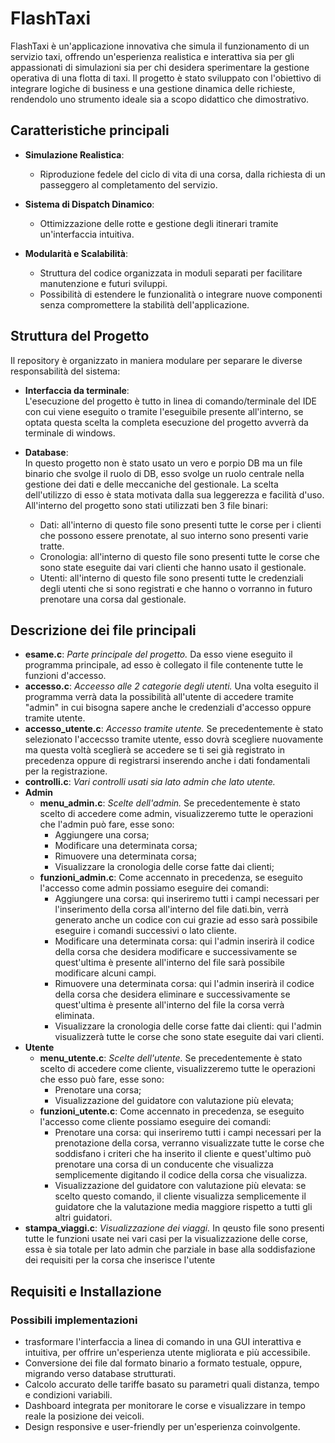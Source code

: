 # FlashTaxi

FlashTaxi è un'applicazione innovativa che simula il funzionamento di un servizio taxi, offrendo un'esperienza realistica e interattiva sia per gli appassionati di simulazioni sia per chi desidera sperimentare la gestione operativa di una flotta di taxi. Il progetto è stato sviluppato con l'obiettivo di integrare logiche di business e una gestione dinamica delle richieste, rendendolo uno strumento ideale sia a scopo didattico che dimostrativo.

## Caratteristiche principali

- **Simulazione Realistica**: 
  - Riproduzione fedele del ciclo di vita di una corsa, dalla richiesta di un passeggero al completamento del servizio.

- **Sistema di Dispatch Dinamico**: 
  - Ottimizzazione delle rotte e gestione degli itinerari tramite un'interfaccia intuitiva.

- **Modularità e Scalabilità**: 
  - Struttura del codice organizzata in moduli separati per facilitare manutenzione e futuri sviluppi.
  - Possibilità di estendere le funzionalità o integrare nuove componenti senza compromettere la stabilità dell'applicazione.

## Struttura del Progetto

Il repository è organizzato in maniera modulare per separare le diverse responsabilità del sistema:

- **Interfaccia da terminale**:  
  L'esecuzione del progetto è tutto in linea di comando/terminale del IDE con cui viene eseguito o tramite l'eseguibile presente all'interno, se optata questa scelta la completa esecuzione del progetto avverrà da terminale di windows.

- **Database**:  
  In questo progetto non è stato usato un vero e porpio DB ma un file binario che svolge il ruolo di DB, esso svolge un ruolo centrale nella gestione dei dati e delle meccaniche del gestionale. La scelta dell'utilizzo di esso è stata motivata dalla sua leggerezza e facilità d'uso. All'interno del progetto sono stati utilizzati ben 3 file binari:

  - Dati: all'interno di questo file sono presenti tutte le corse per i clienti che possono essere prenotate, al suo interno sono presenti varie tratte. 
  - Cronologia: all'interno di questo file sono presenti tutte le corse che sono state eseguite dai vari clienti che hanno usato il gestionale.
  - Utenti: all'interno di questo file sono presenti tutte le credenziali degli utenti che si sono registrati e che hanno o vorranno in futuro prenotare una corsa dal gestionale.

## Descrizione dei file principali
- **esame.c**:
  *Parte principale del progetto.*
  Da esso viene eseguito il programma principale, ad esso è collegato il file contenente tutte le funzioni d'accesso.
- **accesso.c**:
  *Acceesso alle 2 categorie degli utenti.*
  Una volta eseguito il programma verrà data la possibilità all'utente di accedere tramite "admin" in cui bisogna sapere anche le credenziali d'accesso oppure tramite utente.  
- **accesso_utente.c**:
  *Accesso tramite utente.*
  Se precedentemente è stato selezionato l'accecsso tramite utente, esso dovrà scegliere nuovamente ma questa voltà sceglierà se accedere se ti sei già registrato in precedenza oppure di registrarsi inserendo anche i dati fondamentali per la registrazione.
- **controlli.c**:
  *Vari controlli usati sia lato admin che lato utente.*
- **Admin**
  - **menu_admin.c**:
  *Scelte dell'admin.*
Se precedentemente è stato scelto di accedere come admin, visualizzeremo tutte le operazioni che l'admin può fare, esse sono:
    - Aggiungere una corsa;
    - Modificare una determinata corsa;
    - Rimuovere una determinata corsa;
    - Visualizzare la cronologia delle corse fatte dai clienti;
  - **funzioni_admin.c**:
    Come accennato in precedenza, se eseguito l'accesso come admin possiamo eseguire dei comandi:
    - Aggiungere una corsa: qui inseriremo tutti i campi necessari per l'inserimento della corsa all'interno del file dati.bin, verrà generato anche un codice con cui grazie ad esso sarà possibile eseguire i comandi successivi o lato cliente.
    - Modificare una determinata corsa: qui l'admin inserirà il codice della corsa che desidera modificare e successivamente se quest'ultima è presente all'interno del file sarà possibile modificare alcuni campi.
    - Rimuovere una determinata corsa: qui l'admin inserirà il codice della corsa che desidera eliminare e successivamente se quest'ultima è presente all'interno del file la corsa verrà eliminata.
    - Visualizzare la cronologia delle corse fatte dai clienti: qui l'admin visualizzerà tutte le corse che sono state eseguite dai vari clienti.
- **Utente**
  - **menu_utente.c**:
  *Scelte dell'utente.*
Se precedentemente è stato scelto di accedere come cliente, visualizzeremo tutte le operazioni che esso può fare, esse sono:
    - Prenotare una corsa;
    - Visualizzazione del guidatore con valutazione più elevata;
  - **funzioni_utente.c**:
        Come accennato in precedenza, se eseguito l'accesso come cliente possiamo eseguire dei comandi:
    - Prenotare una corsa: qui inseriremo tutti i campi necessari per la prenotazione della corsa, verranno visualizzate tutte le corse che soddisfano i criteri che ha inserito il cliente e quest'ultimo può prenotare una corsa di un conducente che visualizza semplicemente digitando il codice della corsa che visualizza.
    - Visualizzazione del guidatore con valutazione più elevata: se scelto questo comando, il cliente visualizza semplicemente il guidatore che la valutazione media maggiore rispetto a tutti gli altri guidatori.
- **stampa_viaggi.c**:
  *Visualizzazione dei viaggi.*
  In qeusto file sono presenti tutte le funzioni usate nei vari casi per la visualizzazione delle corse, essa è sia totale per lato admin che parziale in base alla soddisfazione dei requisiti per la corsa che inserisce l'utente   
## Requisiti e Installazione

### Possibili implementazioni
- trasformare l'interfaccia a linea di comando in una GUI interattiva e intuitiva, per offrire un'esperienza utente migliorata e più accessibile.
- Conversione dei file dal formato binario a formato testuale, oppure, migrando verso database strutturati.
- Calcolo accurato delle tariffe basato su parametri quali distanza, tempo e condizioni variabili.
- Dashboard integrata per monitorare le corse e visualizzare in tempo reale la posizione dei veicoli.
- Design responsive e user-friendly per un'esperienza coinvolgente.
